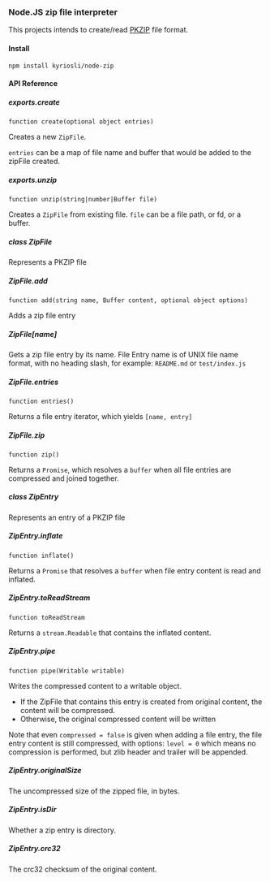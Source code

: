 ### Node.JS zip file interpreter

This projects intends to create/read [PKZIP](http://en.wikipedia.org/wiki/PKZIP) file format.

#### Install

    npm install kyriosli/node-zip

#### API Reference

##### exports.create

    function create(optional object entries)

Creates a new `ZipFile`.

`entries` can be a map of file name and buffer that would be added to the zipFile created.

##### exports.unzip

    function unzip(string|number|Buffer file)

Creates a `ZipFile` from existing file. `file` can be a file path, or fd, or a buffer.

##### class ZipFile

Represents a PKZIP file

##### ZipFile.add

    function add(string name, Buffer content, optional object options)

Adds a zip file entry

##### ZipFile\[name\]

Gets a zip file entry by its name. File Entry name is of UNIX file name format, with no heading slash, for example:
`README.md` or `test/index.js`

##### ZipFile.entries

    function entries()

Returns a file entry iterator, which yields `[name, entry]`

##### ZipFile.zip

    function zip()

Returns a `Promise`, which resolves a `buffer` when all file entries are compressed and joined together.

##### class ZipEntry

Represents an entry of a PKZIP file

##### ZipEntry.inflate

    function inflate()

Returns a `Promise` that resolves a `buffer` when file entry content is read and inflated.

##### ZipEntry.toReadStream

    function toReadStream

Returns a `stream.Readable` that contains the inflated content.

##### ZipEntry.pipe

    function pipe(Writable writable)

Writes the compressed content to a writable object.

  - If the ZipFile that contains this entry is created from original content, the content will be compressed.
  - Otherwise, the original compressed content will be written

Note that even `compressed = false` is given when adding a file entry, the file entry content is still compressed, with
options: `level = 0` which means no compression is performed, but zlib header and trailer will be appended.

##### ZipEntry.originalSize

The uncompressed size of the zipped file, in bytes.

##### ZipEntry.isDir

Whether a zip entry is directory.

##### ZipEntry.crc32

The crc32 checksum of the original content.
